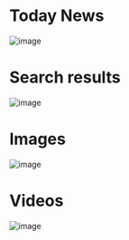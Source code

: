 # Today News
![image](https://github.com/MunDo12138/Search_Engine/assets/66548936/b0951263-548b-4ce1-a1a7-0751401e8093)

# Search results
![image](https://github.com/MunDo12138/Search_Engine/assets/66548936/95f069c0-b713-4d99-9adb-4e645779e5b3)

# Images
![image](https://github.com/MunDo12138/Search_Engine/assets/66548936/eecaa16a-b08f-4290-b0a4-7a569e7a7c35)

# Videos
![image](https://github.com/MunDo12138/Search_Engine/assets/66548936/070b4120-798b-4adc-86b7-339759a835d1)
